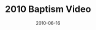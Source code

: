 ---
layout: media
category: media
title: "2010 Baptism Video"
date: 2010-06-16
description: "2010 Baptism Video"
video: "http://s3.amazonaws.com/crossroads-media/other-media/video/2010%20Baptism%20Recap.mp4"
video-poster: "http://s3.amazonaws.com/crossroads-media/images/Baptism_Still.jpg"
---